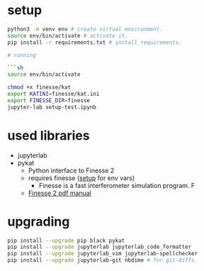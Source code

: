 # setup

```sh
python3 -m venv env # create virtual environment.
source env/bin/activate # activate it.
pip install -r requirements.txt # install requirements.

# running

```sh
source env/bin/activate

chmod +x finesse/kat
export KATINI=finesse/kat.ini
export FINESSE_DIR=finesse
jupyter-lab setup-test.ipynb
```

# used libraries

* jupyterlab
* pykat
  * Python interface to Finesse 2
  * requires finesse ([setup](https://git.ligo.org/finesse/pykat) for env vars)
    * Finesse is a fast interferometer simulation program. F
  * [Finesse 2 pdf manual](http://www.gwoptics.org/finesse/download/manual.pdf)

# upgrading

```sh
pip install --upgrade pip black pykat
pip install --upgrade jupyterlab jupyterlab_code_formatter
pip install --upgrade jupyterlab_vim jupyterlab-spellchecker
pip install --upgrade jupyterlab-git nbdime # for git-diffs.
```
